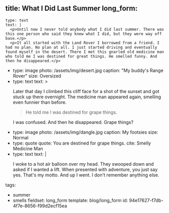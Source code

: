 title: What I Did Last Summer
long_form:
  -
    type: text
    text: |
      <p>Until now I never told anybody what I did last summer. There was this one person who said they knew what I did, but they were way off base.</p>
      <p>It all started with the Land Rover I borrowed from a friend. I had no plan. No plan at all. I just started driving and eventually found myself in the desert. There I met this gnarled old medicine man who told me I was destined for great things. He smelled funny. And then he disappeared.</p>
  -
    type: image
    photo: /assets/img/desert.jpg
    caption: "My buddy's Range Rover"
    size: Oversized
  -
    type: text
    text: >
      <p>Later that day I climbed this cliff face for a shot of the sunset and got stuck up there overnight. The medicine man appeared again, smelling even funnier than before.</p><blockquote> He told me I was destined for grape things.</blockquote><p> I was confused. And then he disappeared. Grape things?</p>
  -
    type: image
    photo: /assets/img/dangle.jpg
    caption: My footsies
    size: Normal
  -
    type: quote
    quote: You are destined for grape things.
    cite: Smelly Medicine Man
  -
    type: text
    text: |
      <p>I woke to a hot air balloon over my head. They swooped down and asked if I wanted a lift. When presented with adventure, you just say yes. That's my motto. And up I went. I don't remember anything else.</p>
tags:
  - summer
  - smells
fieldset: long_form
template: blog/long_form
id: 94e17627-f7db-4f7e-8656-f99d2ecf15ea
